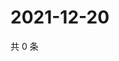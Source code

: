 # 2021-12-20

共 0 条

<!-- BEGIN WEIBO -->
<!-- 最后更新时间 Mon Dec 20 2021 18:13:21 GMT+0800 (China Standard Time) -->

<!-- END WEIBO -->
